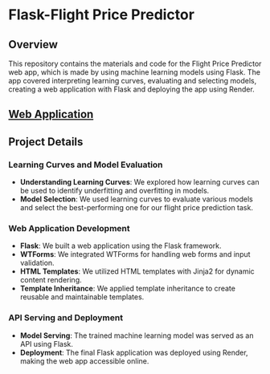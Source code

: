 # Flask-Flight Price Predictor

## Overview

This repository contains the materials and code for the Flight Price Predictor web app, which is made by using machine learning models using Flask. The app covered interpreting learning curves, evaluating and selecting models, creating a web application with Flask and deploying the app using Render.

## [Web Application](flask-flight-price-predictor.onrender.com/)

## Project Details

### Learning Curves and Model Evaluation

- **Understanding Learning Curves**: We explored how learning curves can be used to identify underfitting and overfitting in models.
- **Model Selection**: We used learning curves to evaluate various models and select the best-performing one for our flight price prediction task.

### Web Application Development

- **Flask**: We built a web application using the Flask framework.
- **WTForms**: We integrated WTForms for handling web forms and input validation.
- **HTML Templates**: We utilized HTML templates with Jinja2 for dynamic content rendering.
- **Template Inheritance**: We applied template inheritance to create reusable and maintainable templates.

### API Serving and Deployment

- **Model Serving**: The trained machine learning model was served as an API using Flask.
- **Deployment**: The final Flask application was deployed using Render, making the web app accessible online.
